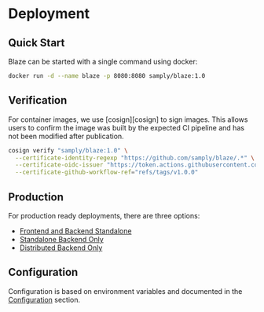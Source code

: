 # Deployment

## Quick Start

Blaze can be started with a single command using docker:

```sh
docker run -d --name blaze -p 8080:8080 samply/blaze:1.0
```

## Verification <Badge type="warning" text="Since 1.0" />

For container images, we use [cosign][cosign] to sign images. This allows users to confirm the image was built by the
expected CI pipeline and has not been modified after publication.

```sh
cosign verify "samply/blaze:1.0" \
  --certificate-identity-regexp "https://github.com/samply/blaze/.*" \
  --certificate-oidc-issuer "https://token.actions.githubusercontent.com" \
  --certificate-github-workflow-ref="refs/tags/v1.0.0"
```

## Production

For production ready deployments, there are three options:

* [Frontend and Backend Standalone](deployment/full-standalone.md)
* [Standalone Backend Only](deployment/standalone-backend.md)
* [Distributed Backend Only](deployment/distributed-backend.md)

## Configuration

Configuration is based on environment variables and documented in the [Configuration](deployment/environment-variables.md) section.
